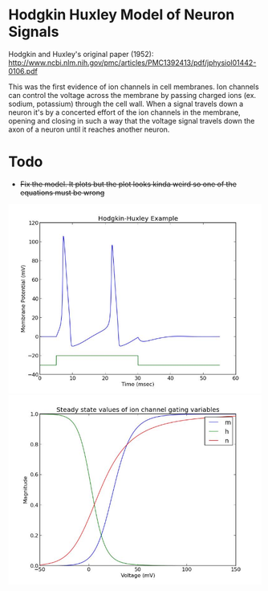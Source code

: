 Hodgkin Huxley Model of Neuron Signals
=====================================

Hodgkin and Huxley's original paper (1952): http://www.ncbi.nlm.nih.gov/pmc/articles/PMC1392413/pdf/jphysiol01442-0106.pdf

This was the first evidence of ion channels in cell membranes. Ion channels can control the voltage
across the membrane by passing charged ions (ex. sodium, potassium) through the cell wall. When a signal
travels down a neuron it's by a concerted effort of the ion channels in the membrane, opening and closing in such a way
that the voltage signal travels down the axon of a neuron until it reaches another neuron.

Todo
=====
* ~~Fix the model. It plots but the plot looks kinda weird so one of the equations must be wrong~~

![](model.jpg)
![](mhn.jpg)
